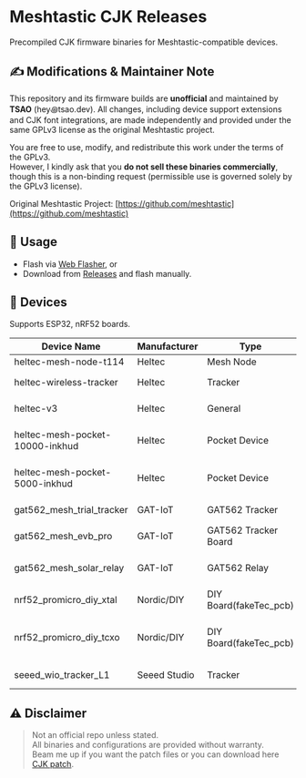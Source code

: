# Meshtastic CJK Releases

Precompiled CJK firmware binaries for Meshtastic-compatible devices.

## ✍️ Modifications & Maintainer Note

This repository and its firmware builds are **unofficial** and maintained by **TSAO** (hey꩜tsao.dev).
All changes, including device support extensions and CJK font integrations, are made independently and provided under the same GPLv3 license as the original Meshtastic project.

You are free to use, modify, and redistribute this work under the terms of the GPLv3.  
However, I kindly ask that you **do not sell these binaries commercially**, though this is a non-binding request (permissible use is governed solely by the GPLv3 license).

Original Meshtastic Project: [https://github.com/meshtastic](https://github.com/meshtastic)

## 🚀 Usage

- Flash via [Web Flasher](https://flasher.meshtastic.org), or
- Download from [Releases](https://github.com/csrutil/meshtastic-releases) and flash manually.

## 📱 Devices

Supports ESP32, nRF52 boards.

| Device Name | Manufacturer | Type | Key Features |
|-------------|--------------|------|--------------|
| heltec-mesh-node-t114 | Heltec | Mesh Node | T114 variant |
| heltec-wireless-tracker | Heltec | Tracker | Wireless tracking |
| heltec-v3 | Heltec | General | Version 3 device |
| heltec-mesh-pocket-10000-inkhud | Heltec | Pocket Device | 10000mAh battery, ink HUD display |
| heltec-mesh-pocket-5000-inkhud | Heltec | Pocket Device | 5000mAh battery, ink HUD display |
| gat562_mesh_trial_tracker | GAT-IoT | GAT562 Tracker | Out of box variant |
| gat562_mesh_evb_pro | GAT-IoT | GAT562 Tracker Board | Professional variant |
| gat562_mesh_solar_relay | GAT-IoT | GAT562 Relay | Solar-powered variant |
| nrf52_promicro_diy_xtal | Nordic/DIY | DIY Board(fakeTec_pcb) | Crystal oscillator |
| nrf52_promicro_diy_tcxo | Nordic/DIY | DIY Board(fakeTec_pcb) | Temperature-compensated crystal oscillator |
| seeed_wio_tracker_L1 | Seeed Studio | Tracker | WIO Tracker L1 variant |

## ⚠️ Disclaimer

> Not an official repo unless stated.  
> All binaries and configurations are provided without warranty.  
> Beam me up if you want the patch files or you can download here [CJK patch](https://github.com/whywilson/meshtastic-firmware/commit/fd672aa0e4172a28f2c4f06c9b8d1b4ab86aacb6#diff-efc04cdb1a550eb433fb6d101f1de4c358546a8b02a7e0b5b17256f60d6e0869).

